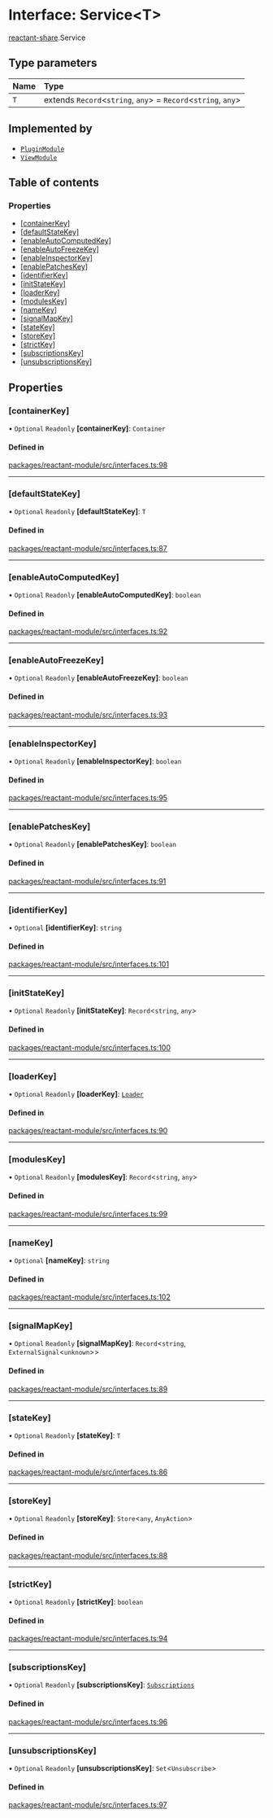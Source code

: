 # Interface: Service<T\>

[reactant-share](../modules/reactant_share.md).Service

## Type parameters

| Name | Type |
| :------ | :------ |
| `T` | extends `Record`<`string`, `any`\> = `Record`<`string`, `any`\> |

## Implemented by

- [`PluginModule`](../classes/reactant_share.PluginModule.md)
- [`ViewModule`](../classes/reactant_share.ViewModule.md)

## Table of contents

### Properties

- [[containerKey]](reactant_share.Service.md#[containerkey])
- [[defaultStateKey]](reactant_share.Service.md#[defaultstatekey])
- [[enableAutoComputedKey]](reactant_share.Service.md#[enableautocomputedkey])
- [[enableAutoFreezeKey]](reactant_share.Service.md#[enableautofreezekey])
- [[enableInspectorKey]](reactant_share.Service.md#[enableinspectorkey])
- [[enablePatchesKey]](reactant_share.Service.md#[enablepatcheskey])
- [[identifierKey]](reactant_share.Service.md#[identifierkey])
- [[initStateKey]](reactant_share.Service.md#[initstatekey])
- [[loaderKey]](reactant_share.Service.md#[loaderkey])
- [[modulesKey]](reactant_share.Service.md#[moduleskey])
- [[nameKey]](reactant_share.Service.md#[namekey])
- [[signalMapKey]](reactant_share.Service.md#[signalmapkey])
- [[stateKey]](reactant_share.Service.md#[statekey])
- [[storeKey]](reactant_share.Service.md#[storekey])
- [[strictKey]](reactant_share.Service.md#[strictkey])
- [[subscriptionsKey]](reactant_share.Service.md#[subscriptionskey])
- [[unsubscriptionsKey]](reactant_share.Service.md#[unsubscriptionskey])

## Properties

### [containerKey]

• `Optional` `Readonly` **[containerKey]**: `Container`

#### Defined in

[packages/reactant-module/src/interfaces.ts:98](https://github.com/unadlib/reactant/blob/f66dad8a/packages/reactant-module/src/interfaces.ts#L98)

___

### [defaultStateKey]

• `Optional` `Readonly` **[defaultStateKey]**: `T`

#### Defined in

[packages/reactant-module/src/interfaces.ts:87](https://github.com/unadlib/reactant/blob/f66dad8a/packages/reactant-module/src/interfaces.ts#L87)

___

### [enableAutoComputedKey]

• `Optional` `Readonly` **[enableAutoComputedKey]**: `boolean`

#### Defined in

[packages/reactant-module/src/interfaces.ts:92](https://github.com/unadlib/reactant/blob/f66dad8a/packages/reactant-module/src/interfaces.ts#L92)

___

### [enableAutoFreezeKey]

• `Optional` `Readonly` **[enableAutoFreezeKey]**: `boolean`

#### Defined in

[packages/reactant-module/src/interfaces.ts:93](https://github.com/unadlib/reactant/blob/f66dad8a/packages/reactant-module/src/interfaces.ts#L93)

___

### [enableInspectorKey]

• `Optional` `Readonly` **[enableInspectorKey]**: `boolean`

#### Defined in

[packages/reactant-module/src/interfaces.ts:95](https://github.com/unadlib/reactant/blob/f66dad8a/packages/reactant-module/src/interfaces.ts#L95)

___

### [enablePatchesKey]

• `Optional` `Readonly` **[enablePatchesKey]**: `boolean`

#### Defined in

[packages/reactant-module/src/interfaces.ts:91](https://github.com/unadlib/reactant/blob/f66dad8a/packages/reactant-module/src/interfaces.ts#L91)

___

### [identifierKey]

• `Optional` **[identifierKey]**: `string`

#### Defined in

[packages/reactant-module/src/interfaces.ts:101](https://github.com/unadlib/reactant/blob/f66dad8a/packages/reactant-module/src/interfaces.ts#L101)

___

### [initStateKey]

• `Optional` `Readonly` **[initStateKey]**: `Record`<`string`, `any`\>

#### Defined in

[packages/reactant-module/src/interfaces.ts:100](https://github.com/unadlib/reactant/blob/f66dad8a/packages/reactant-module/src/interfaces.ts#L100)

___

### [loaderKey]

• `Optional` `Readonly` **[loaderKey]**: [`Loader`](../modules/reactant_share.md#loader)

#### Defined in

[packages/reactant-module/src/interfaces.ts:90](https://github.com/unadlib/reactant/blob/f66dad8a/packages/reactant-module/src/interfaces.ts#L90)

___

### [modulesKey]

• `Optional` `Readonly` **[modulesKey]**: `Record`<`string`, `any`\>

#### Defined in

[packages/reactant-module/src/interfaces.ts:99](https://github.com/unadlib/reactant/blob/f66dad8a/packages/reactant-module/src/interfaces.ts#L99)

___

### [nameKey]

• `Optional` **[nameKey]**: `string`

#### Defined in

[packages/reactant-module/src/interfaces.ts:102](https://github.com/unadlib/reactant/blob/f66dad8a/packages/reactant-module/src/interfaces.ts#L102)

___

### [signalMapKey]

• `Optional` `Readonly` **[signalMapKey]**: `Record`<`string`, `ExternalSignal`<`unknown`\>\>

#### Defined in

[packages/reactant-module/src/interfaces.ts:89](https://github.com/unadlib/reactant/blob/f66dad8a/packages/reactant-module/src/interfaces.ts#L89)

___

### [stateKey]

• `Optional` `Readonly` **[stateKey]**: `T`

#### Defined in

[packages/reactant-module/src/interfaces.ts:86](https://github.com/unadlib/reactant/blob/f66dad8a/packages/reactant-module/src/interfaces.ts#L86)

___

### [storeKey]

• `Optional` `Readonly` **[storeKey]**: `Store`<`any`, `AnyAction`\>

#### Defined in

[packages/reactant-module/src/interfaces.ts:88](https://github.com/unadlib/reactant/blob/f66dad8a/packages/reactant-module/src/interfaces.ts#L88)

___

### [strictKey]

• `Optional` `Readonly` **[strictKey]**: `boolean`

#### Defined in

[packages/reactant-module/src/interfaces.ts:94](https://github.com/unadlib/reactant/blob/f66dad8a/packages/reactant-module/src/interfaces.ts#L94)

___

### [subscriptionsKey]

• `Optional` `Readonly` **[subscriptionsKey]**: [`Subscriptions`](../modules/reactant_share.md#subscriptions)

#### Defined in

[packages/reactant-module/src/interfaces.ts:96](https://github.com/unadlib/reactant/blob/f66dad8a/packages/reactant-module/src/interfaces.ts#L96)

___

### [unsubscriptionsKey]

• `Optional` `Readonly` **[unsubscriptionsKey]**: `Set`<`Unsubscribe`\>

#### Defined in

[packages/reactant-module/src/interfaces.ts:97](https://github.com/unadlib/reactant/blob/f66dad8a/packages/reactant-module/src/interfaces.ts#L97)
